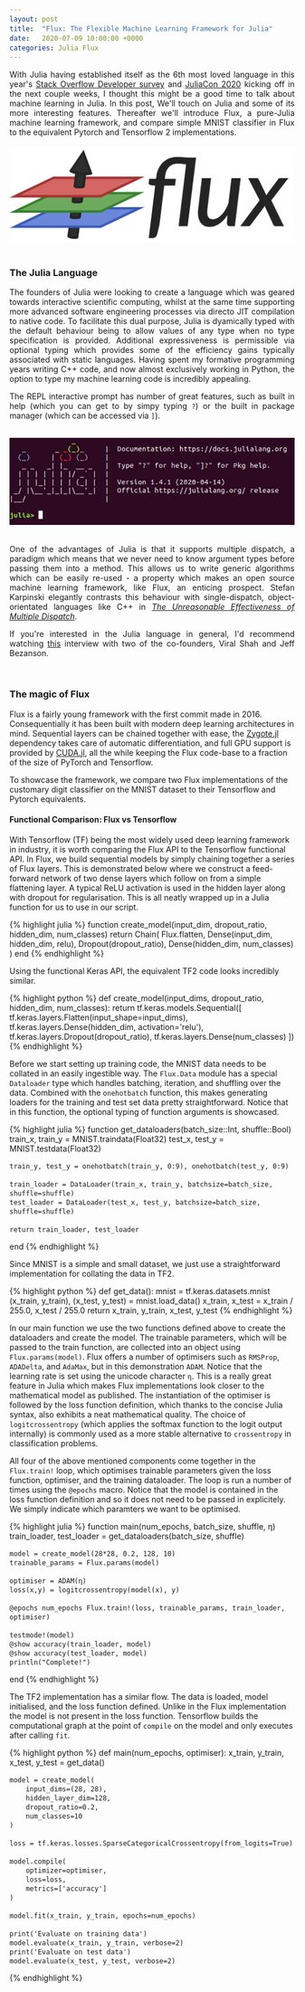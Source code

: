 ```yaml
---
layout: post
title:  "Flux: The Flexible Machine Learning Framework for Julia"
date:   2020-07-09 10:00:00 +0000
categories: Julia Flux
---
```


<div style="text-align: justify">
With Julia having established itself as the 6th most loved language in this year's <a href="https://insights.stackoverflow.com/survey/2020#technology-most-loved-dreaded-and-wanted-languages">Stack Overflow Developer survey</a> and <a href="https://juliacon.org/2020/">JuliaCon 2020</a> kicking off in the next couple weeks, I thought this might be a good time to talk about machine learning in Julia. In this post, We'll touch on Julia and some of its more interesting features. Thereafter we'll introduce Flux, a pure-Julia machine learning framework, and compare simple MNIST classifier in Flux to the equivalent Pytorch and Tensorflow 2 implementations.
</div>
<br/>

<div style="text-align:center"><img src="/post_pdfs/machine_learning_in_julia/flux_logo.png" />
</div><br/>

### The Julia Language
<div style="text-align: justify"><p>
The founders of Julia were looking to create a language which was geared towards interactive scientific computing, whilst at the same time supporting more advanced software engineering processes via directo JIT compilation to native code. To facilitate this dual purpose, Julia is dyamically typed with the default behaviour being to allow values of any type when no type specification is provided. Additional expressiveness is permissible via optional typing which provides some of the efficiency gains typically associated with static languages. Having spent my formative programming years writing C++ code, and now almost exclusively working in Python, the option to type my machine learning code is incredibly appealing.
</p>
<p>
The REPL interactive prompt has number of great features, such as built in help (which you can get to by simpy typing <code>?</code>) or the built in package manager (which can be accessed via <code>]</code>).
</p>
</div>
<br/>

<div style="text-align:center"><img src="/post_pdfs/machine_learning_in_julia/REPL.png" />
</div><br/>

<div style="text-align: justify"><p>
One of the advantages of Julia is that it supports multiple dispatch, a paradigm which means that we never need to know argument types before passing them into a method. This allows us to write generic algorithms which can be easily re-used - a property which makes an open source machine learning framework, like Flux, an enticing prospect. Stefan Karpinski elegantly contrasts this behaviour with single-dispatch, object-orientated languages like C++ in <a href="https://www.youtube.com/watch?v=kc9HwsxE1OY"><i>The Unreasonable Effectiveness of Multiple Dispatch</i></a>.
</p><p>
If you're interested in the Julia language in general, I'd recommend watching <a href="https://www.youtube.com/watch?v=VgZm53qgj9Q">this</a> interview with two of the co-founders, Viral Shah and Jeff Bezanson.
</p></div><br/>

### The magic of Flux
Flux is a fairly young framework with the first commit made in 2016. Consequentially it has been built with modern deep learning architectures in mind. Sequential layers can be chained together with ease, the [Zygote.jl](https://fluxml.ai/Zygote.jl/latest/) dependency takes care of automatic differentiation, and full GPU support is provided by [CUDA.jl](https://juliagpu.gitlab.io/CUDA.jl/), all the while keeping the Flux code-base to a fraction of the size of PyTorch and Tensorflow.

To showcase the framework, we compare two Flux implementations of the customary digit classifier on the MNIST dataset to their Tensorflow and Pytorch equivalents.

#### Functional Comparison: Flux vs Tensorflow
With Tensorflow (TF) being the most widely used deep learning framework in industry, it is worth comparing the Flux API to the Tensorflow functional API. In Flux, we build sequential models by simply chaining together a series of Flux layers. This is demonstrated below where we construct a feed-forward network of two dense layers which follow on from a simple flattening layer. A typical ReLU activation is used in the hidden layer along with dropout for regularisation. This is all neatly wrapped up in a Julia function for us to use in our script.

{% highlight julia %}
function create_model(input_dim, dropout_ratio, hidden_dim, num_classes)
    return Chain(
        Flux.flatten,
        Dense(input_dim, hidden_dim, relu),
        Dropout(dropout_ratio),
        Dense(hidden_dim, num_classes)
    )
end
{% endhighlight %}

Using the functional Keras API, the equivalent TF2 code looks incredibly similar.

{% highlight python %}
def create_model(input_dims, dropout_ratio, hidden_dim, num_classes):
    return tf.keras.models.Sequential([
        tf.keras.layers.Flatten(input_shape=input_dims),
        tf.keras.layers.Dense(hidden_dim, activation='relu'),
        tf.keras.layers.Dropout(dropout_ratio),
        tf.keras.layers.Dense(num_classes)
    ])
{% endhighlight %}
<br/>

Before we start setting up training code, the MNIST data needs to be collated in an easily ingestible way. The `Flux.Data` module has a special `Dataloader` type which handles batching, iteration, and shuffling over the data. Combined with the `onehotbatch` function, this makes generating loaders for the training and test set data pretty straightforward. Notice that in this function, the optional typing of function arguments is showcased.  

{% highlight julia %}
function get_dataloaders(batch_size::Int, shuffle::Bool)
    train_x, train_y = MNIST.traindata(Float32)
    test_x, test_y = MNIST.testdata(Float32)

    train_y, test_y = onehotbatch(train_y, 0:9), onehotbatch(test_y, 0:9)

    train_loader = DataLoader(train_x, train_y, batchsize=batch_size, shuffle=shuffle)
    test_loader = DataLoader(test_x, test_y, batchsize=batch_size, shuffle=shuffle)

    return train_loader, test_loader
end
{% endhighlight %}

Since MNIST is a simple and small dataset, we just use a straightforward implementation for collating the data in TF2.

{% highlight python %}
def get_data():
    mnist = tf.keras.datasets.mnist
    (x_train, y_train), (x_test, y_test) = mnist.load_data()
    x_train, x_test = x_train / 255.0, x_test / 255.0
    return x_train, y_train, x_test, y_test
{% endhighlight %}
<br/>

In our main function we use the two functions defined above to create the dataloaders and create the model. The trainable parameters, which will be passed to the train function, are collected into an object using `Flux.params(model)`. Flux offers a number of optimisers such as `RMSProp`, `ADADelta`, and `AdaMax`, but in this demonstration `ADAM`. Notice that the learning rate is set using the unicode character `η`. This is a really great feature in Julia which makes Flux implementations look closer to the mathematical model as published. The instantiation of the optimiser is followed by the loss function definition, which thanks to the concise Julia syntax, also exhibits a neat mathematical quality. The choice of `logitcrossentropy` (which applies the softmax function to the logit output internally) is commonly used as a more stable alternative to `crossentropy` in classification problems.

All four of the above mentioned components come together in the `Flux.train!` loop, which optimises trainable parameters given the loss function, optimiser, and the training dataloader. The loop is run a number of times using the `@epochs` macro. Notice that the model is contained in the loss function definition and so it does not need to be passed in explicitely. We simply indicate which paramters we want to be optimised. 

{% highlight julia %}
function main(num_epochs, batch_size, shuffle, η)
    train_loader, test_loader = get_dataloaders(batch_size, shuffle)

    model = create_model(28*28, 0.2, 128, 10)
    trainable_params = Flux.params(model)

    optimiser = ADAM(η)
    loss(x,y) = logitcrossentropy(model(x), y)

    @epochs num_epochs Flux.train!(loss, trainable_params, train_loader, optimiser)

    testmode!(model)
    @show accuracy(train_loader, model)
    @show accuracy(test_loader, model)
    println("Complete!")
end
{% endhighlight %}

The TF2 implementation has a similar flow. The data is loaded, model initialised, and the loss function defined. Unlike in the Flux implementation the model is not present in the loss function. Tensorflow builds the computational graph at the point of `compile` on the model and only executes after calling `fit`.

{% highlight python %}
def main(num_epochs, optimiser):
    x_train, y_train, x_test, y_test = get_data()

    model = create_model(
        input_dims=(28, 28),
        hidden_layer_dim=128,
        dropout_ratio=0.2,
        num_classes=10
    )

    loss = tf.keras.losses.SparseCategoricalCrossentropy(from_logits=True)

    model.compile(
        optimizer=optimiser,
        loss=loss,
        metrics=['accuracy']
    )

    model.fit(x_train, y_train, epochs=num_epochs)

    print('Evaluate on training data')
    model.evaluate(x_train, y_train, verbose=2)
    print('Evaluate on test data')
    model.evaluate(x_test, y_test, verbose=2)
{% endhighlight %}
